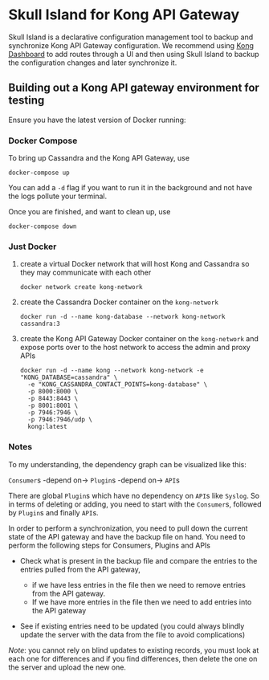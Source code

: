 # Skull Island for Kong API Gateway #
Skull Island is a declarative configuration management tool to backup and
synchronize Kong API Gateway configuration. We recommend using
[Kong Dashboard](https://github.com/PGBI/kong-dashboard) to add routes
through a UI and then using Skull Island to backup the configuration
changes and later synchronize it.

## Building out a Kong API gateway environment for testing
Ensure you have the latest version of Docker running:

### Docker Compose
To bring up Cassandra and the Kong API Gateway, use
```
docker-compose up
```

You can add a `-d` flag if you want to run it in the background and not
have the logs pollute your terminal.

Once you are finished, and want to clean up, use
```
docker-compose down
```

### Just Docker
1. create a virtual Docker network that will host Kong and Cassandra so
they may communicate with each other

    ```
    docker network create kong-network
    ```

2. create the Cassandra Docker container on the `kong-network`

    ```
    docker run -d --name kong-database --network kong-network cassandra:3
    ```

3. create the Kong API Gateway Docker container on the `kong-network` and
expose ports over to the host network to access the admin and proxy APIs

    ```
    docker run -d --name kong --network kong-network -e "KONG_DATABASE=cassandra" \
      -e "KONG_CASSANDRA_CONTACT_POINTS=kong-database" \
      -p 8000:8000 \
      -p 8443:8443 \
      -p 8001:8001 \
      -p 7946:7946 \
      -p 7946:7946/udp \
      kong:latest
    ```

### Notes
To my understanding, the dependency graph can be visualized like this:

`Consumer`s -depend on-> `Plugin`s -depend on-> `API`s


There are global `Plugin`s which have no dependency on `API`s like `Syslog`.
So in terms of deleting or adding, you need to start with the `Consumer`s,
followed by `Plugin`s and finally `API`s.


In order to perform a synchronization, you need to pull down the current
state of the API gateway and have the backup file on hand. You need to
perform the following steps for Consumers, Plugins and APIs

- Check what is present in the backup file and compare the entries to
the entries pulled from the API gateway,
    - if we have less entries in the file then we need to remove entries
    from the API gateway.
    - If we have more entries in the file then we need to add entries
    into the API gateway

- See if existing entries need to be updated (you could always blindly
update the server with the data from the file to avoid complications)

*Note*: you cannot rely on blind updates to existing records, you must
look at each one for differences and if you find differences, then
delete the one on the server and upload the new one.
